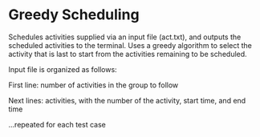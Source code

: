 # Greedy Scheduling

Schedules activities supplied via an input file (act.txt), and outputs the scheduled activities to the terminal. Uses a greedy algorithm to select the activity that is last to start from the activities remaining to be scheduled.

Input file is organized as follows:

First line: number of activities in the group to follow

Next lines: activities, with the number of the activity, start time, and end time

...repeated for each test case
